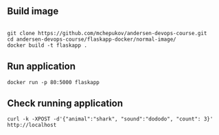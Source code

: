## Build image

```shell

git clone https://github.com/mchepukov/andersen-devops-course.git
cd andersen-devops-course/flaskapp-docker/normal-image/
docker build -t flaskapp .
```

## Run application

```shell
docker run -p 80:5000 flaskapp
```

## Check running application

```shell
curl -k -XPOST -d'{"animal":"shark", "sound":"dododo", "count": 3}' http://localhost
```
